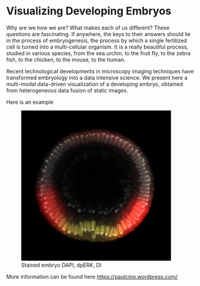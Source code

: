 # Visualizing Developing Embryos

Why are we how we are? What makes each of us different? These questions are fascinating. If anywhere, the keys to their answers should lie in the process of embryogenesis, the process by which a single fertilized cell is turned into a multi-cellular organism. It is a really beautiful process, studied in various species, from the sea urchin, to the fruit fly, to the zebra fish, to the chicken, to the mouse, to the human.

Recent technological developments in microscopy imaging techniques have transformed embryology into a data intensive science. We present here a multi-modal data-driven visualization of a developing embryo, obtained from heterogeneous data fusion of static images.

Here is an example

<figure>
   <img src="24.png" style="max-width: 400px;"
      alt="Embryo" />
   <figcaption>Stained embryo DAPI, dpERK, Dl</figcaption>
</figure>


More information can be found here <a href=" https://paulcinq.wordpress.com/ "> https://paulcinq.wordpress.com/ </a>

